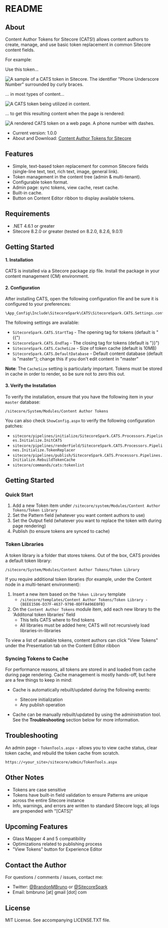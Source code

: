 # README #

## About

Content Author Tokens for Sitecore (CATS!) allows content authors to create, manage, and use basic token replacement in common Sitecore content fields.

For example:

Use this token...

![A sample of a CATS token in Sitecore. The identifier "Phone Underscore Number" surrounded by curly braces.](https://www.brandonbruno.com/sections/development/images/cats/token_example_01.png)

... in most types of content...

![A CATS token being utilized in content.](https://www.brandonbruno.com/sections/development/images/cats/token_example_01a.png)

... to get this resulting content when the page is rendered:

![A rendered CATS token on a web page. A phone number with dashes.](https://www.brandonbruno.com/sections/development/images/cats/token_example_02.png)

* Current version: 1.0.0
* About and Download: [Content Author Tokens for Sitecore](http://www.brandonbruno.com/sections/development/cats.html)

## Features

* Simple, text-based token replacement for common Sitecore fields (single-line text, text, rich text, image, general link).
* Token management in the content tree (admin & multi-tenant).
* Configurable token format.
* Admin page: sync tokens, view cache, reset cache.
* Built-in cache.
* Button on Content Editor ribbon to display available tokens.

## Requirements

* .NET 4.6.1 or greater
* Sitecore 8.2.0 or greater (tested on 8.2.0, 8.2.6, 9.0.1)

## Getting Started

#### 1. Installation ####

CATS is installed via a Sitecore package zip file. Install the package in your content management (CM) environment.

#### 2. Configuration ####

After installing CATS, open the following configuration file and be sure it is configured to your preferences:

```
\App_Config\Include\SitecoreSpark\CATS\SitecoreSpark.CATS.Settings.config
```

The following settings are available:

 * `SitecoreSpark.CATS.StartTag` - The opening tag for tokens (default is "{{")
 * `SitecoreSpark.CATS.EndTag` - The closing tag for tokens (default is "}}")
 * `SitecoreSpark.CATS.CacheSize` - Size of token cache (default is 10MB)
 * `SitecoreSpark.CATS.DefaultDatabase` - Default content database (default is "master"); change this if you don't edit content in "master"

 **Note**: The `CacheSize` setting is particularly important. Tokens must be stored in cache in order to render, so be sure not to zero this out.

 #### 3. Verify the Installation ####

 To verify the installation, ensure that you have the following item in your `master` database:

 `/sitecore/System/Modules/Content Author Tokens`

 You can also check `ShowConfig.aspx` to verify the following configuration patches:

 * `sitecore/pipelines/initialize/SitecoreSpark.CATS.Processors.Pipelines.Initialize.InitCATS`
 * `sitecore/pipelines/renderField/SitecoreSpark.CATS.Processors.Pipelines.Initialize.TokenReplacer`
 * `sitecore/pipelines/publish/SitecoreSpark.CATS.Processors.Pipelines.Initialize.RebuildTokenCache`
 * `sitecore/commands/cats:tokenlist`

## Getting Started ##

### Quick Start ###

1. Add a new Token item under `/sitecore/system/Modules/Content Author Tokens/Token Library`
2. Set the Pattern field (whatever you want content authors to use)
3. Set the Output field (whatever you want to replace the token with during page rendering)
4. Publish (to ensure tokens are synced to cache)

### Token Libraries ###

A token library is a folder that stores tokens. Out of the box, CATS provides a default token library:

`/sitecore/System/Modules/Content Author Tokens/Token Library`

If you require additional token libraries (for example, under the Content node in a multi-tenant environment):

1. Insert a new item based on the `Token Library` template
	* `/sitecore/templates/Content Author Tokens/Token Library - {BEEE1586-D37F-4637-9798-0DFFA496E0FB}`
2. On the `Content Author Tokens` module item, add each new library to the 'Additonal token libraries' field
	* This tells CATS where to find tokens
	* All libraries must be added here; CATS will not recursively load libraries-in-libraries

To view a list of available tokens, content authors can click "View Tokens" under the Presentation tab on the Content Editor ribbon

### Syncing Tokens to Cache ###

For performance reasons, all tokens are stored in and loaded from cache during page rendering. Cache management is mostly hands-off, but here are a few things to keep in mind:

* Cache is automatically rebuilt/updated during the following events:
	* Sitecore initialization
	* Any publish operation

* Cache can be manually rebuilt/updated by using the administration tool. See the **Troubleshooting** section below for more information.

## Troubleshooting 

An admin page - `TokenTools.aspx` - allows you to view cache status, clear token cache, and rebuild the token cache from scratch.

`https://<your_site>/sitecore/admin/TokenTools.aspx`

## Other Notes

* Tokens are case sensitive
* Tokens have built-in field validation to ensure Patterns are unique across the entire Sitecore instance
* Info, warnings, and errors are written to standard Sitecore logs; all logs are prepended with "[CATS]"

## Upcoming Features

* Glass Mapper 4 and 5 compatibility
* Optimizations related to publishing process
* "View Tokens" button for Experience Editor

## Contact the Author

For questions / comments / issues, contact me:
* Twitter: [@BrandonMBruno](https://www.twitter.com/BrandonMBruno) or [@SitecoreSpark](https://www.twitter.com/SitecoreSpark)
* Email: bmbruno [at] gmail [dot] com
 
## License

MIT License. See accompanying LICENSE.TXT file.
